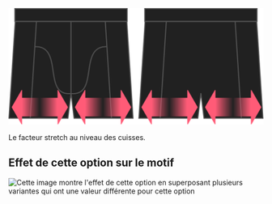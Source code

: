 ![L'option stretch jambes pour Bruce](./legstretch.svg)

Le facteur stretch au niveau des cuisses.

## Effet de cette option sur le motif

![Cette image montre l'effet de cette option en superposant plusieurs variantes qui ont une valeur différente pour cette option](bruce\_legstretch\_sample.svg "Effet de cette option sur le motif")
